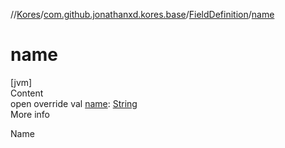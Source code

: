 //[Kores](../../index.md)/[com.github.jonathanxd.kores.base](../index.md)/[FieldDefinition](index.md)/[name](name.md)



# name  
[jvm]  
Content  
open override val [name](name.md): [String](https://kotlinlang.org/api/latest/jvm/stdlib/kotlin/-string/index.html)  
More info  


Name

  



